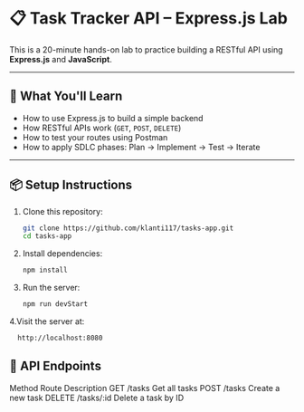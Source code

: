 # 📋 Task Tracker API – Express.js Lab

This is a 20-minute hands-on lab to practice building a RESTful API using **Express.js** and **JavaScript**.

---

## 🧠 What You'll Learn

- How to use Express.js to build a simple backend
- How RESTful APIs work (`GET`, `POST`, `DELETE`)
- How to test your routes using Postman
- How to apply SDLC phases: Plan → Implement → Test → Iterate

---

## 📦 Setup Instructions

1. Clone this repository:

   ```bash
   git clone https://github.com/klanti117/tasks-app.git
   cd tasks-app
   ```

2. Install dependencies:

   ```bash
   npm install
   ```

3. Run the server:
   ```bash
   npm run devStart
   ```

4.Visit the server at:

```bash
  http://localhost:8080
```

## 🔌 API Endpoints

Method Route Description
GET /tasks Get all tasks
POST /tasks Create a new task
DELETE /tasks/:id Delete a task by ID
